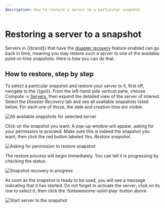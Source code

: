 ```yaml
---
description: How to restore a server to a particular snapshot
---
```

# Restoring a server to a snapshot

Servers in {{brand}} that have the [disaster recovery](../../../background/disaster-recovery.md) feature enabled can go back in time, meaning you may restore such a server to one of the available point-in-time snapshots.
Here is how you can do that.

## How to restore, step by step

To select a particular snapshot and restore your server to it, first off, navigate to the {{gui}}.
From the left-hand side vertical pane, choose Compute → [Servers](https://{{gui_domain}}/compute/servers), then expand the detailed view of the server of interest.
Select the *Disaster Recovery* tab and see all available snapshots listed below.
For each one of those, the date and creation time are visible.

![All available snapshots for selected server](assets/rest-srv-to-snap/disaster-recovery-available-snaps.png)

Click on the snapshot you want.
A pop-up window will appear, asking for your permission to proceed.
Make sure this is indeed the snapshot you want, then click the red button labeled *Yes, Restore snapshot*.

![Asking for permission to restore snapshot](assets/rest-srv-to-snap/disaster-recovery-permission-to-proceed.png)

The restore process will begin immediately.
You can tell it is progressing by checking the status.

![Snapshot recovery in progress](assets/rest-srv-to-snap/disaster-recovery-recover-in-progress.png)

As soon as the snapshot is ready to be used, you will see a message indicating that it has started.
Do not forget to activate the server; click on its row to select it, then click the :fontawesome-solid-play: button above.

![Start server to the snapshot](assets/rest-srv-to-snap/disaster-recovery-boot-from-snapshot.png)
